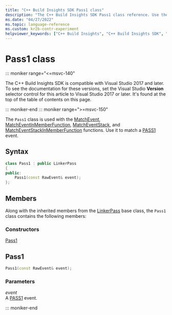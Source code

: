 ```yaml
---
title: "C++ Build Insights SDK Pass1 class"
description: "The C++ Build Insights SDK Pass1 class reference. Use the Pass1 class to match a PASS1 event"
ms.date: "04/27/2022"
ms.topic: language-reference
ms.custom: kr2b-contr-experiment
helpviewer_keywords: ["C++ Build Insights", "C++ Build Insights SDK", "Pass1", "throughput analysis", "build time analysis", "vcperf.exe"]
---
```

# Pass1 class

::: moniker range="<=msvc-140"

The C++ Build Insights SDK is compatible with Visual Studio 2017 and later. To see the documentation for these versions, set the Visual Studio **Version** selector control for this article to Visual Studio 2017 or later. It's found at the top of the table of contents on this page.

::: moniker-end
::: moniker range=">=msvc-150"

The `Pass1` class is used with the [MatchEvent](../functions/match-event.md), [MatchEventInMemberFunction](../functions/match-event-in-member-function.md), [MatchEventStack](../functions/match-event-stack.md), and [MatchEventStackInMemberFunction](../functions/match-event-stack-in-member-function.md) functions. Use it to match a [PASS1](../event-table.md#pass1) event.

## Syntax

```cpp
class Pass1 : public LinkerPass
{
public:
    Pass1(const RawEvent& event);
};
```

## Members

Along with the inherited members from the [LinkerPass](linker-pass.md) base class, the `Pass1` class contains the following members:

### Constructors

[Pass1](#pass1)

## Pass1

```cpp
Pass1(const RawEvent& event);
```

### Parameters

*event*\
A [PASS1](../event-table.md#pass1) event.

::: moniker-end
